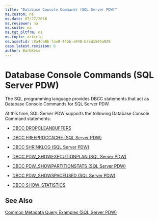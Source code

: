 ```yaml
---
title: "Database Console Commands (SQL Server PDW)"
ms.custom: na
ms.date: 07/27/2016
ms.reviewer: na
ms.suite: na
ms.tgt_pltfrm: na
ms.topic: article
ms.assetid: c8a4da9b-fae0-44bb-a948-b7ed1804a920
caps.latest.revision: 6
author: BarbKess
---
```

# Database Console Commands (SQL Server PDW)
The SQL programming language provides DBCC statements that act as Database Console Commands for SQL Server PDW.  
  
At this time, SQL Server PDW supports the following Database Console Command statements:  
  
- [DBCC DROPCLEANBUFFERS](../sqlpdw/dbcc-dropcleanbuffers.md)  
  
- [DBCC FREEPROCCACHE &#40;SQL Server PDW&#41;](../sqlpdw/dbcc-freeproccache-sql-server-pdw.md)  
  
- [DBCC SHRINKLOG &#40;SQL Server PDW&#41;](../sqlpdw/dbcc-shrinklog-sql-server-pdw.md)  
  
- [DBCC PDW_SHOWEXECUTIONPLAN &#40;SQL Server PDW&#41;](../sqlpdw/dbcc-pdw-showexecutionplan-sql-server-pdw.md)  
  
- [DBCC PDW_SHOWPARTITIONSTATS &#40;SQL Server PDW&#41;](../sqlpdw/dbcc-pdw-showpartitionstats-sql-server-pdw.md)  
  
- [DBCC PDW_SHOWSPACEUSED &#40;SQL Server PDW&#41;](../sqlpdw/dbcc-pdw-showspaceused-sql-server-pdw.md)  
  
- [DBCC SHOW_STATISTICS](../sqlpdw/dbcc-show-statistics-pdw.md)  
  
## See Also  
[Common Metadata Query Examples &#40;SQL Server PDW&#41;](../sqlpdw/common-metadata-query-examples-sql-server-pdw.md)  
  
